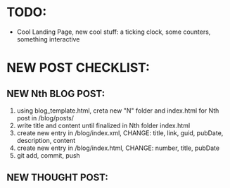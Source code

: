 # TODO:
- Cool Landing Page, new cool stuff: a ticking clock, some counters, something interactive

# NEW POST CHECKLIST:
## NEW Nth BLOG POST:
1. using blog_template.html, creta new "N" folder and index.html for Nth post in /blog/posts/
2. write title and content until finalized in Nth folder index.html
3. create new entry in /blog/index.xml, CHANGE: title, link, guid, pubDate, description, content
4. create new entry in /blog/index.html, CHANGE: number, title, pubDate
5. git add, commit, push
## NEW THOUGHT POST: